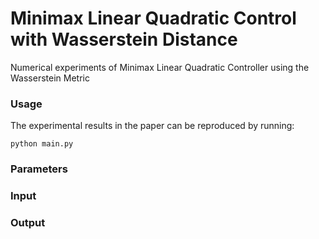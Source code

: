 # Minimax Linear Quadratic Control with Wasserstein Distance
Numerical experiments of Minimax Linear Quadratic Controller using the Wasserstein Metric

### Usage
The experimental results in the paper can be reproduced by running:
```
python main.py
```

### Parameters



### Input


### Output